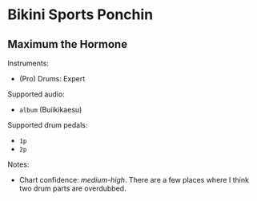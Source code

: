 # Bikini Sports Ponchin

## Maximum the Hormone

Instruments:

  * (Pro) Drums: Expert

Supported audio:

  * `album` (Buiikikaesu)

Supported drum pedals:

  * `1p`
  * `2p`

Notes:

  * Chart confidence: *medium-high*. There are a few places where I think two
    drum parts are overdubbed.
